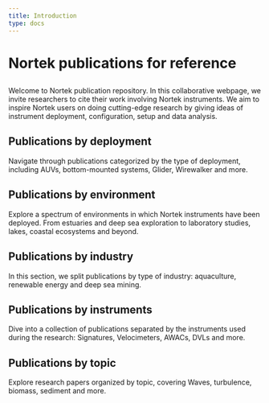 ```yaml
---
title: Introduction
type: docs
---
```


# Nortek publications for reference

## 

Welcome to Nortek publication repository. In this collaborative webpage, we invite researchers to cite their work involving Nortek instruments. We aim to inspire Nortek users on doing cutting-edge research by giving ideas of instrument deployment, configuration, setup and data analysis.

## Publications by deployment

Navigate through publications categorized by the type of deployment, including AUVs, bottom-mounted systems, Glider, Wirewalker and more.

## Publications by environment

Explore a spectrum of environments in which Nortek instruments have been deployed. From estuaries and deep sea exploration to laboratory studies, lakes, coastal ecosystems and beyond.

## Publications by industry

In this section, we split publications by type of industry: aquaculture, renewable energy and deep sea mining.

## Publications by instruments

Dive into a collection of publications separated by the instruments used during the research: 
Signatures, Velocimeters, AWACs, DVLs and more.

## Publications by topic

Explore research papers organized by topic, covering Waves, turbulence, biomass, sediment and more.



